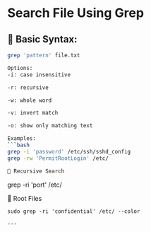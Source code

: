 # Search File Using Grep

## 🧪 Basic Syntax:
```bash
grep 'pattern' file.txt

Options:
-i: case insensitive

-r: recursive

-w: whole word

-v: invert match

-o: show only matching text

Examples:
```bash
grep -i 'password' /etc/ssh/sshd_config
grep -rw 'PermitRootLogin' /etc/

🔁 Recursive Search
```
grep -ri 'port' /etc/

🔐 Root Files
```
sudo grep -ri 'confidential' /etc/ --color

---